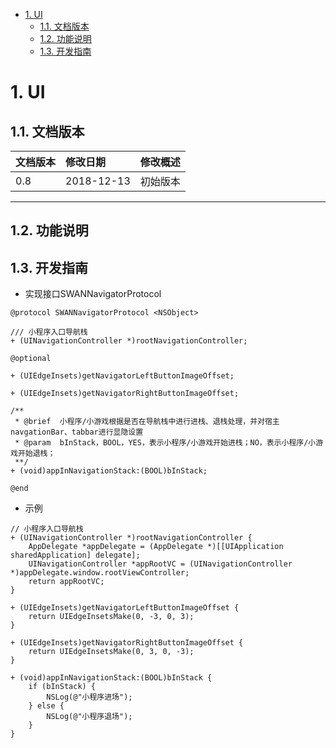<!-- TOC -->

- [1. UI](#1-ui)
    - [1.1. 文档版本](#11-文档版本)
    - [1.2. 功能说明](#12-功能说明)
    - [1.3. 开发指南](#13-开发指南)

<!-- /TOC -->
# 1. UI
## 1.1. 文档版本

|文档版本|修改日期|修改概述|
|:--|:--|:--|
|0.8|2018-12-13|初始版本|

--------------------------
## 1.2. 功能说明

## 1.3. 开发指南
* 实现接口SWANNavigatorProtocol

```
@protocol SWANNavigatorProtocol <NSObject>

/// 小程序入口导航栈
+ (UINavigationController *)rootNavigationController;

@optional

+ (UIEdgeInsets)getNavigatorLeftButtonImageOffset;

+ (UIEdgeInsets)getNavigatorRightButtonImageOffset;

/**
 * @brief  小程序/小游戏根据是否在导航栈中进行进栈、退栈处理，并对宿主navgationBar、tabbar进行显隐设置
 * @param  bInStack，BOOL，YES，表示小程序/小游戏开始进栈；NO，表示小程序/小游戏开始退栈；
 **/
+ (void)appInNavigationStack:(BOOL)bInStack;

@end
```
* 示例

```
// 小程序入口导航栈
+ (UINavigationController *)rootNavigationController {
    AppDelegate *appDelegate = (AppDelegate *)[[UIApplication sharedApplication] delegate];
    UINavigationController *appRootVC = (UINavigationController *)appDelegate.window.rootViewController;
    return appRootVC;
}

+ (UIEdgeInsets)getNavigatorLeftButtonImageOffset {
    return UIEdgeInsetsMake(0, -3, 0, 3);
}

+ (UIEdgeInsets)getNavigatorRightButtonImageOffset {
    return UIEdgeInsetsMake(0, 3, 0, -3);
}

+ (void)appInNavigationStack:(BOOL)bInStack {
    if (bInStack) {
        NSLog(@"小程序进场");
    } else {
        NSLog(@"小程序退场");
    }
}

```


